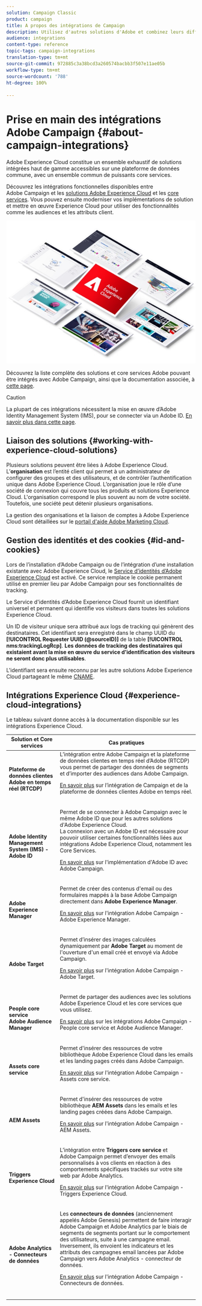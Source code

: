 ```yaml
---
solution: Campaign Classic
product: campaign
title: A propos des intégrations de Campaign
description: Utilisez d'autres solutions d'Adobe et combinez leurs différentes fonctionnalités avec Campaign.
audience: integrations
content-type: reference
topic-tags: campaign-integrations
translation-type: tm+mt
source-git-commit: 972885c3a38bcd3a260574bacbb3f507e11ae05b
workflow-type: tm+mt
source-wordcount: '788'
ht-degree: 100%

---
```



# Prise en main des intégrations Adobe Campaign {#about-campaign-integrations}

Adobe Experience Cloud constitue un ensemble exhaustif de solutions intégrées haut de gamme accessibles sur une plateforme de données commune, avec un ensemble commun de puissants core services.

Découvrez les intégrations fonctionnelles disponibles entre Adobe Campaign et les [solutions Adobe Experience Cloud](https://docs.adobe.com/content/help/fr-FR/core-services/interface/marketing-cloud-integrations.html) et les [core services](https://docs.adobe.com/content/help/fr-FR/core-services/interface/about-core-services/core-services.html). Vous pouvez ensuite moderniser vos implémentations de solution et mettre en œuvre Experience Cloud pour utiliser des fonctionnalités comme les audiences et les attributs client.

![](assets/ExCloud-solutions.png)

Découvrez la liste complète des solutions et core services Adobe pouvant être intégrés avec Adobe Campaign, ainsi que la documentation associée, à [cette page](#experience-cloud-integrations).

>[!CAUTION]
>
>La plupart de ces intégrations nécessitent la mise en œuvre d’Adobe Identity Management System (IMS), pour se connecter via un Adobe ID. [En savoir plus dans cette page](../../integrations/using/about-adobe-id.md).


## Liaison des solutions {#working-with-experience-cloud-solutions}

Plusieurs solutions peuvent être liées à Adobe Experience Cloud. L’**organisation** est l’entité client qui permet à un administrateur de configurer des groupes et des utilisateurs, et de contrôler l’authentification unique dans Adobe Experience Cloud. L’organisation joue le rôle d’une société de connexion qui couvre tous les produits et solutions Experience Cloud. L&#39;organisation correspond le plus souvent au nom de votre société. Toutefois, une société peut détenir plusieurs organisations.

La gestion des organisations et la liaison de comptes à Adobe Experience Cloud sont détaillées sur le [portail d&#39;aide Adobe Marketing Cloud](https://docs.adobe.com/content/help/fr-FR/core-services/interface/manage-users-and-products/organizations.html).

## Gestion des identités et des cookies {#id-and-cookies}

Lors de l’installation d’Adobe Campaign ou de l’intégration d’une installation existante avec Adobe Experience Cloud, le [Service d’identités d’Adobe Experience Cloud](https://docs.adobe.com/content/help/fr-FR/id-service/using/home.html) est activé. Ce service remplace le cookie permanent utilisé en premier lieu par Adobe Campaign pour ses fonctionnalités de tracking.

Le Service d&#39;identités d’Adobe Experience Cloud fournit un identifiant universel et permanent qui identifie vos visiteurs dans toutes les solutions Experience Cloud.

Un ID de visiteur unique sera attribué aux logs de tracking qui génèrent des destinataires. Cet identifiant sera enregistré dans le champ UUID du **[!UICONTROL Requester UUID (@sourceID)]** de la table **[!UICONTROL nms:trackingLogRcp]**. **Les données de tracking des destinataires qui existaient avant la mise en œuvre du service d’identification des visiteurs ne seront donc plus utilisables**.

L&#39;identifiant sera ensuite reconnu par les autre solutions Adobe Experience Cloud partageant le même [CNAME](https://docs.adobe.com/content/help/fr-FR/id-service/using/reference/analytics-reference/cname.html).

## Intégrations Experience Cloud {#experience-cloud-integrations}

Le tableau suivant donne accès à la documentation disponible sur les intégrations Experience Cloud.

<table> 
 <thead> 
  <tr> 
   <th> Solution et Core services<br /> </th> 
   <th> Cas pratiques<br /> </th> 
  </tr> 
 </thead> 
 <tbody> 
  <tr> 
   <td> <strong>Plateforme de données clientes Adobe en temps réel (RTCDP)</strong><br /> </td> 
   <td> L’intégration entre Adobe Campaign et la plateforme de données clientes en temps réel d’Adobe (RTCDP) vous permet de partager des données de segments et d’importer des audiences dans Adobe Campaign.<br /> <p><a href="https://docs.adobe.com/content/help/fr-FR/experience-platform/rtcdp/destinations/destinations-cat/adobe-destinations/adobe-campaign-destination.html">En savoir plus</a> sur l’intégration de Campaign et de la plateforme de données clientes Adobe en temps réel.</p><br /> </td> 
  </tr> 
  <tr> 
   <td> <strong>Adobe Identity Management System (IMS) - Adobe ID</strong><br /> </td> 
   <td> Permet de se connecter à Adobe Campaign avec le même Adobe ID que pour les autres solutions d'Adobe Experience Cloud.<br /> La connexion avec un Adobe ID est nécessaire pour pouvoir utiliser certaines fonctionnalités liées aux intégrations Adobe Experience Cloud, notamment les Core Services.<br /> <p><a href="../../integrations/using/about-adobe-id.md">En savoir plus</a> sur l'implémentation d'Adobe ID avec Adobe Campaign.</p><br /> </td> 
  </tr> 
  <tr> 
   <td> <strong>Adobe Experience Manager</strong><br /> </td> 
   <td> Permet de créer des contenus d'email ou des formulaires mappés à la base Adobe Campaign directement dans <strong>Adobe Experience Manager</strong>.<br /> <p><a href="../../integrations/using/about-adobe-experience-manager.md">En savoir plus</a> sur l'intégration Adobe Campaign - Adobe Experience Manager.</p><br /> </td> 
  </tr> 
  <tr> 
   <td> <strong>Adobe Target</strong><br /> </td> 
   <td> Permet d’insérer des images calculées dynamiquement par <strong>Adobe Target</strong> au moment de l'ouverture d'un email créé et envoyé via Adobe Campaign.<br /> <p><a href="../../integrations/using/integrating-with-adobe-target.md">En savoir plus</a> sur l'intégration Adobe Campaign - Adobe Target.</p><br /> </td> 
  </tr> 
  <tr> 
   <td> <strong>People core service</strong><br /> <strong>Adobe Audience Manager</strong><br /> </td> 
   <td> Permet de partager des audiences avec les solutions Adobe Experience Cloud et les core services que vous utilisez.<br /> <p><a href="../../integrations/using/sharing-audiences-with-adobe-experience-cloud.md">En savoir plus</a> sur les intégrations Adobe Campaign - People core service et Adobe Audience Manager.</p><br /> </td> 
  </tr> 
  <tr> 
   <td> <strong>Assets core service</strong><br /> </td> 
   <td> Permet d'insérer des ressources de votre bibliothèque Adobe Experience Cloud dans les emails et les landing pages créés dans Adobe Campaign.<br /> <p><a href="../../integrations/using/configuring-access-to-assets.md#integrating-with-experience-cloud-assets">En savoir plus</a> sur l'intégration Adobe Campaign - Assets core service.</p><br /> </td> 
  </tr> 
  <tr> 
   <td> <strong>AEM Assets</strong><br /> </td> 
   <td> Permet d'insérer des ressources de votre bibliothèque <strong>AEM Assets</strong> dans les emails et les landing pages créées dans Adobe Campaign.<br /> <p><a href="../../integrations/using/configuring-access-to-assets.md#integrating-with-aem-assets">En savoir plus</a> sur l'intégration Adobe Campaign - AEM Assets.</p><br /> </td> 
  </tr> 
  <tr> 
   <td> <strong>Triggers Experience Cloud</strong><br /> </td> 
   <td> L’intégration entre <strong>Triggers core service</strong> et Adobe Campaign permet d’envoyer des emails personnalisés à vos clients en réaction à des comportements spécifiques trackés sur votre site web par Adobe Analytics.<br /> <p><a href="https://helpx.adobe.com/fr/campaign/kb/triggers-and-campaign.html">En savoir plus</a> sur l'intégration Adobe Campaign - Triggers Experience Cloud.</p><br /> </td> 
  </tr> 
  <tr> 
   <td> <strong>Adobe Analytics - Connecteurs de données</strong><br /> </td> 
   <td> Les <strong>connecteurs de données</strong> (anciennement appelés Adobe Genesis) permettent de faire interagir Adobe Campaign et Adobe Analytics par le biais de segments de segments portant sur le comportement des utilisateurs, suite à une campagne email. Inversement, ils envoient les indicateurs et les attributs des campagnes email lancées par Adobe Campaign vers Adobe Analytics - connecteur de données.<br /> <p><a href="../../platform/using/adobe-analytics-data-connector.md">En savoir plus</a> sur l'intégration Adobe Campaign - Connecteurs de données.</p><br /> </td> 
  </tr> 
 </tbody> 
</table>

